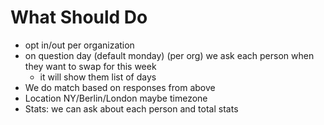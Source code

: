 
# What Should Do
- opt in/out per organization
- on question day (default monday) (per org) we ask each person when they want to swap for this week
  - it will show them list of days
- We do match based on responses from above 
- Location NY/Berlin/London maybe  timezone
- Stats: we can ask about each person and total stats
